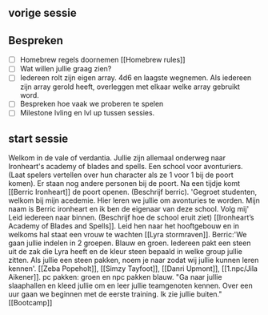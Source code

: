 ##  vorige sessie

##  Bespreken
- [ ] Homebrew regels doornemen [[Homebrew rules]]
- [ ] Wat willen jullie graag zien?
- [ ] Iedereen rolt zijn eigen array. 4d6 en laagste wegnemen. Als iedereen zijn array gerold heeft, overleggen met elkaar welke array gebruikt word.
- [ ] Bespreken hoe vaak we proberen te spelen
- [ ] Milestone lvling en lvl up tussen sessies.

## start sessie
Welkom in de vale of verdantia. Jullie zijn allemaal onderweg naar Ironheart's academy of blades and spells. Een school voor avonturiers. (Laat spelers vertellen over hun character als ze 1 voor 1 bij de poort komen). Er staan nog andere personen bij de poort. Na een tijdje komt [[Berric Ironheart]] de poort openen. (Beschrijf berric). 'Gegroet studenten, welkom bij mijn acedemie. Hier leren we jullie om avonturies te worden. Mijn naam is Berric ironheart en ik ben de eigenaar van deze school.  Volg mij' Leid iedereen naar binnen. (Beschrijf hoe de school eruit ziet) [[Ironheart’s Academy of Blades and Spells]]. Leid hen naar het hooftgebouw en in welkoms hal staat een vrouw te wachten [[Lyra stormraven]]. Berric:'We gaan jullie indelen in 2 groepen. Blauw en groen. Iedereen pakt een steen uit de zak die Lyra heeft en de kleur steen bepaald in welke group jullie zitten. Als jullie een steen pakken, noem je naar zodat wij jullie kunnen leren kennen'.  [[Zeba Popeholt]], [[Simzy Tayfoot]], [[Danri Upmont]], [[1.npc/Jila Aikener]]. pc pakken: groen en npc pakken blauw. "Ga naar jullie slaaphallen en kleed jullie om en leer jullie teamgenoten kennen. Over een uur gaan we beginnen met de eerste training. Ik zie jullie buiten." [[Bootcamp]]